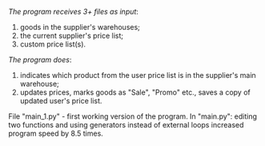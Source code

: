 _The program receives 3+ files as input_:
1. goods in the supplier's warehouses;
2. the current supplier's price list;
2. custom price list(s).

_The program does_:
1. indicates which product from the user price list is in the supplier's main warehouse;
2. updates prices, marks goods as "Sale", "Promo" etc., saves a copy of updated user's price list.


File "main_1.py" - first working version of the program.
In "main.py": editing two functions and using generators instead of external loops increased program speed by 8.5 times.
